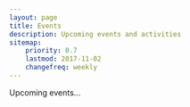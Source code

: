 ```yaml
---
layout: page
title: Events
description: Upcoming events and activities
sitemap:
    priority: 0.7
    lastmod: 2017-11-02
    changefreq: weekly
---
```


Upcoming events...